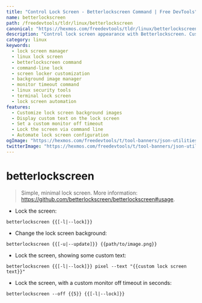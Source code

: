 ```yaml
---
title: "Control Lock Screen - Betterlockscreen Command | Free DevTools"
name: betterlockscreen
path: /freedevtools/tldr/linux/betterlockscreen
canonical: "https://hexmos.com/freedevtools/tldr/linux/betterlockscreen/"
description: "Control lock screen appearance with Betterlockscreen. Customize background images, display custom text, and set monitor timeout with ease. Free online tool, no registration required."
category: linux
keywords:
  - lock screen manager
  - linux lock screen
  - betterlockscreen command
  - command-line lock
  - screen locker customization
  - background image manager
  - monitor timeout command
  - linux security tools
  - terminal lock screen
  - lock screen automation
features:
  - Customize lock screen background images
  - Display custom text on the lock screen
  - Set a custom monitor off timeout
  - Lock the screen via command line
  - Automate lock screen configuration
ogImage: "https://hexmos.com/freedevtools/t/tool-banners/json-utilities-banner.png"
twitterImage: "https://hexmos.com/freedevtools/t/tool-banners/json-utilities-banner.png"
---
```


# betterlockscreen

> Simple, minimal lock screen.
> More information: <https://github.com/betterlockscreen/betterlockscreen#usage>.

- Lock the screen:

`betterlockscreen {{[-l|--lock]}}`

- Change the lock screen background:

`betterlockscreen {{[-u|--update]}} {{path/to/image.png}}`

- Lock the screen, showing some custom text:

`betterlockscreen {{[-l|--lock]}} pixel --text "{{custom lock screen text}}"`

- Lock the screen, with a custom monitor off timeout in seconds:

`betterlockscreen --off {{5}} {{[-l|--lock]}}`

